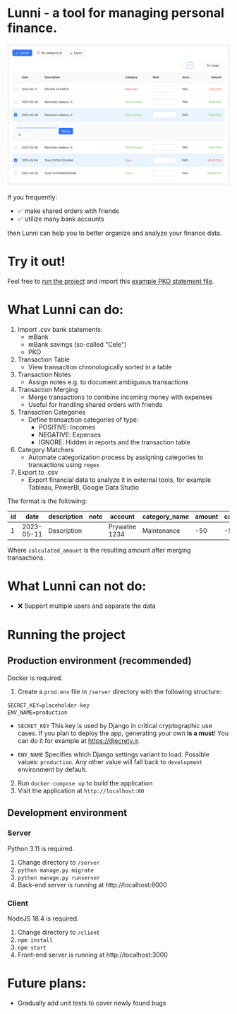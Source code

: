 # Lunni - a tool for managing personal finance.

![Screenshot of the transaction table](./docs/screenshot.png)

If you frequently:

- ✅ make shared orders with friends
- ✅ utilize many bank accounts

then Lunni can help you to better organize and analyze your finance data.

# Try it out!

Feel free to [run the project](<#production-environment-(recommended)>) and import this [example PKO statement file](./docs/example_pko.csv).

# What Lunni can do:

1. Import .csv bank statements:
   - mBank
   - mBank savings (so-called "Cele")
   - PKO
2. Transaction Table
   - View transaction chronologically sorted in a table
3. Transaction Notes
   - Assign notes e.g. to document ambiguous transactions
4. Transaction Merging
   - Merge transactions to combine incoming money with expenses
   - Useful for handling shared orders with friends
5. Transaction Categories
   - Define transaction categories of type:
     - POSITIVE: Incomes
     - NEGATIVE: Expenses
     - IGNORE: Hidden in reports and the transaction table
6. Category Matchers
   - Automate categorization process by assigning categories to transactions using `regex`
7. Export to .csv
   - Export financial data to analyze it in external tools, for example Tableau, PowerBI, Google Data Studio

The format is the following:

| id  | date       | description | note | account       | category_name | amount | calculated_amount |
| --- | ---------- | ----------- | ---- | ------------- | ------------- | ------ | ----------------- |
| 1   | 2023-05-11 | Description |      | Prywatne 1234 | Maintenance   | -50    | -50               |

Where `calculated_amount` is the resulting amount after merging transactions.

# What Lunni can **not** do:

- ❌ Support multiple users and separate the data

# Running the project

## Production environment (recommended)

Docker is required.

1. Create a `prod.env` file in `/server` directory with the following structure:

```
SECRET_KEY=placeholder-key
ENV_NAME=production
```

- `SECRET_KEY`
  This key is used by Django in critical cryptographic use cases. If you plan to deploy the app, generating your own **is a must**! You can do it for example at https://djecrety.ir.

- `ENV_NAME`
  Specifies which Django settings variant to load.
  Possible values: `production`. Any other value will fall back to `development` environment by default.

2. Run `docker-compose up` to build the application
3. Visit the application at `http://localhost:80`

## Development environment

### Server

Python 3.11 is required.

1. Change directory to `/server`
2. `python manage.py migrate`
3. `python manage.py runserver`
4. Back-end server is running at http://localhost:8000

### Client

NodeJS 18.4 is required.

1. Change directory to `/client`
2. `npm install`
3. `npm start`
4. Front-end server is running at http://localhost:3000

# Future plans:

- Gradually add unit tests to cover newly found bugs
